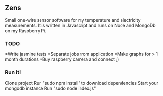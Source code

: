Zens
----------------
Small one-wire sensor software for my temperature and electricity measurements. It is written in 
Javascript and runs on Node and MongoDb on my Raspberry Pi.

### TODO
*Write jasmine tests
*Separate jobs from  application
*Make graphs for > 1 month durations
*Buy raspberry camera and connect ;)

### Run it! 
Clone project
Run "sudo npm install" to download dependencies 
Start your mongodb instance
Run "sudo node index.js"